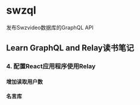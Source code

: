 # swzql
发布Swzvideo数据库的GraphQL API


## Learn GraphQL and Relay读书笔记

### 4. 配置React应用程序使用Relay

#### 增加读取用户数

#### 名言库
